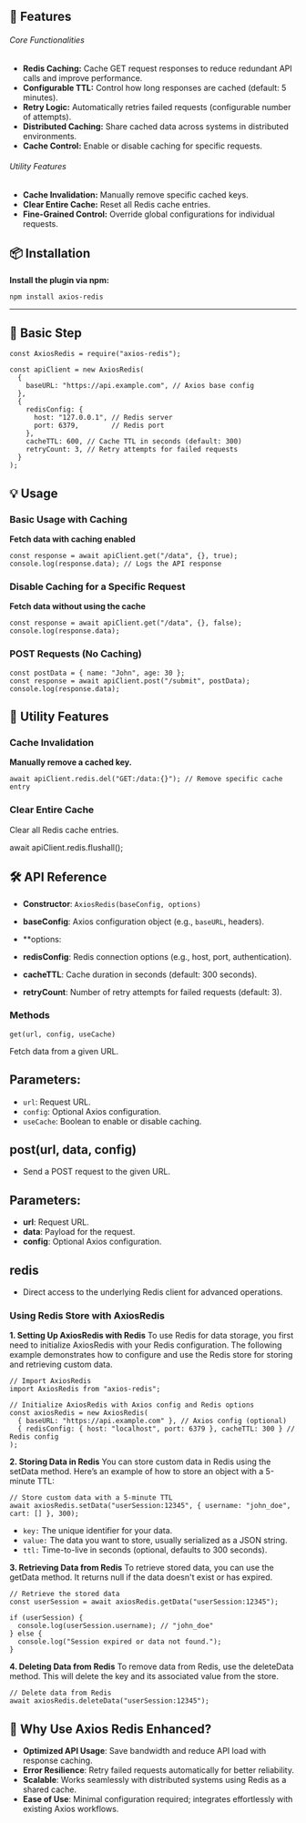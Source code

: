 ## 🚀 Features
###### Core Functionalities
- **Redis Caching:** Cache GET request responses to reduce redundant API calls and improve performance.
- **Configurable TTL:** Control how long responses are cached (default: 5 minutes).
- **Retry Logic:** Automatically retries failed requests (configurable number of attempts).
- **Distributed Caching:** Share cached data across systems in distributed environments.
- **Cache Control:** Enable or disable caching for specific requests.

###### Utility Features
- **Cache Invalidation:** Manually remove specific cached keys.
- **Clear Entire Cache:** Reset all Redis cache entries.
- **Fine-Grained Control:** Override global configurations for individual requests.

## 📦 Installation
**Install the plugin via npm:**



    npm install axios-redis

---

## 🚀 **Basic Step**


    const AxiosRedis = require("axios-redis");
    
    const apiClient = new AxiosRedis(
      {
        baseURL: "https://api.example.com", // Axios base config
      },
      {
        redisConfig: {
          host: "127.0.0.1", // Redis server
          port: 6379,        // Redis port
        },
        cacheTTL: 600, // Cache TTL in seconds (default: 300)
        retryCount: 3, // Retry attempts for failed requests
      }
    );


## 💡 **Usage**

### Basic Usage with Caching

**Fetch data with caching enabled**


    const response = await apiClient.get("/data", {}, true);
    console.log(response.data); // Logs the API response


### Disable Caching for a Specific Request

**Fetch data without using the cache**


    const response = await apiClient.get("/data", {}, false);
    console.log(response.data);


### POST Requests (No Caching)



    const postData = { name: "John", age: 30 };
    const response = await apiClient.post("/submit", postData);
    console.log(response.data);


## 🔧 **Utility Features**

### Cache Invalidation
**Manually remove a cached key.**


    await apiClient.redis.del("GET:/data:{}"); // Remove specific cache entry

### Clear Entire Cache
Clear all Redis cache entries.

await apiClient.redis.flushall();




## 🛠 API Reference
- **Constructor**: `AxiosRedis(baseConfig, options)`
 - **baseConfig**: Axios configuration object (e.g., `baseURL`, headers).

 - **options:
 - **redisConfig**: Redis connection options (e.g., host, port, authentication).
 - **cacheTTL**: Cache duration in seconds (default: 300 seconds).
 - **retryCount**: Number of retry attempts for failed requests (default: 3).

### Methods

 

    get(url, config, useCache)
 Fetch data from a given URL.

## Parameters:
   - `url`: Request URL.
   - `config`: Optional Axios configuration.
   - `useCache`: Boolean to enable or disable caching.

## **post(url, data, config)**

 - Send a POST request to the given URL.
 
## Parameters:
   - **url**: Request URL.
   - **data**: Payload for the request.
   - **config**: Optional Axios configuration.

## redis

 - Direct access to the underlying Redis client for advanced operations.

### Using Redis Store with AxiosRedis
**1. Setting Up AxiosRedis with Redis**
To use Redis for data storage, you first need to initialize AxiosRedis with your Redis configuration. The following example demonstrates how to configure and use the Redis store for storing and retrieving custom data.



    // Import AxiosRedis
    import AxiosRedis from "axios-redis";
    
    // Initialize AxiosRedis with Axios config and Redis options
    const axiosRedis = new AxiosRedis(
      { baseURL: "https://api.example.com" }, // Axios config (optional)
      { redisConfig: { host: "localhost", port: 6379 }, cacheTTL: 300 } // Redis config
    );
	

**2. Storing Data in Redis**
You can store custom data in Redis using the setData method. Here’s an example of how to store an object with a 5-minute TTL:




    // Store custom data with a 5-minute TTL
    await axiosRedis.setData("userSession:12345", { username: "john_doe", cart: [] }, 300);

- `key:` The unique identifier for your data.
- `value:` The data you want to store, usually serialized as a JSON string.
- `ttl:` Time-to-live in seconds (optional, defaults to 300 seconds).

**3. Retrieving Data from Redis**
To retrieve stored data, you can use the getData method. It returns null if the data doesn't exist or has expired.




    // Retrieve the stored data
    const userSession = await axiosRedis.getData("userSession:12345");
    
    if (userSession) {
      console.log(userSession.username); // "john_doe"
    } else {
      console.log("Session expired or data not found.");
    }

**4. Deleting Data from Redis**
To remove data from Redis, use the deleteData method. This will delete the key and its associated value from the store.




    // Delete data from Redis
    await axiosRedis.deleteData("userSession:12345");


## 🌟 Why Use Axios Redis Enhanced?
- **Optimized API Usage**: Save bandwidth and reduce API load with response caching.
- **Error Resilience**: Retry failed requests automatically for better reliability.
- **Scalable**: Works seamlessly with distributed systems using Redis as a shared cache.
- **Ease of Use**: Minimal configuration required; integrates effortlessly with existing Axios workflows.
